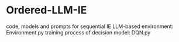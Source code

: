 # Ordered-LLM-IE
code, models and prompts for sequential IE
LLM-based environment: Environment.py
training process of decision model: DQN.py
